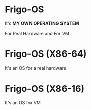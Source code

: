 # Frigo-OS
It's **MY OWN OPERATING SYSTEM**

For Real Hardware and For VM

# Frigo-OS (X86-64)

It's an OS for a real hardware

# Frigo-OS (X86-16)

It's an OS for VM
